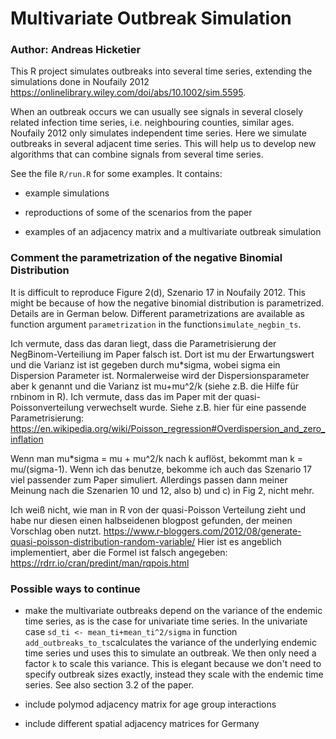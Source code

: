 # Multivariate Outbreak Simulation

### Author: Andreas Hicketier

This R project simulates outbreaks into several time series, extending the simulations done in Noufaily 2012 <https://onlinelibrary.wiley.com/doi/abs/10.1002/sim.5595>.

When an outbreak occurs we can usually see signals in several closely related infection time series, i.e. neighbouring counties, similar ages. Noufaily 2012 only simulates independent time series. Here we simulate outbreaks in several adjacent time series. This will help us to develop new algorithms that can combine signals from several time series.

See the file `R/run.R` for some examples. It contains:

-   example simulations

-   reproductions of some of the scenarios from the paper

-   examples of an adjacency matrix and a multivariate outbreak simulation

### Comment the parametrization of the negative Binomial Distribution

It is difficult to reproduce Figure 2(d), Szenario 17 in Noufaily 2012. This might be because of how the negative binomial distribution is parametrized. Details are in German below. Different parametrizations are available as function argument `parametrization` in the function`simulate_negbin_ts`.

Ich vermute, dass das daran liegt, dass die Parametrisierung der NegBinom-Verteiliung im Paper falsch ist. Dort ist mu der Erwartungswert und die Varianz ist ist gegeben durch mu\*sigma, wobei sigma ein Dispersion Parameter ist. Normalerweise wird der Dispersionsparameter aber k genannt und die Varianz ist mu+mu^2/k (siehe z.B. die Hilfe für rnbinom in R). Ich vermute, dass das im Paper mit der quasi-Poissonverteilung verwechselt wurde. Siehe z.B. hier für eine passende Parametrisierung: <https://en.wikipedia.org/wiki/Poisson_regression#Overdispersion_and_zero_inflation>

Wenn man mu\*sigma = mu + mu^2/k nach k auflöst, bekommt man k = mu/(sigma-1). Wenn ich das benutze, bekomme ich auch das Szenario 17 viel passender zum Paper simuliert. Allerdings passen dann meiner Meinung nach die Szenarien 10 und 12, also b) und c) in Fig 2, nicht mehr.

Ich weiß nicht, wie man in R von der quasi-Poisson Verteilung zieht und habe nur diesen einen halbseidenen blogpost gefunden, der meinen Vorschlag oben nutzt. <https://www.r-bloggers.com/2012/08/generate-quasi-poisson-distribution-random-variable/> Hier ist es angeblich implementiert, aber die Formel ist falsch angegeben: <https://rdrr.io/cran/predint/man/rqpois.html>

### Possible ways to continue

-   make the multivariate outbreaks depend on the variance of the endemic time series, as is the case for univariate time series. In the univariate case `sd_ti <- mean_ti+mean_ti^2/sigma` in function `add_outbreaks_to_ts`calculates the variance of the underlying endemic time series und uses this to simulate an outbreak. We then only need a factor `k` to scale this variance. This is elegant because we don't need to specify outbreak sizes exactly, instead they scale with the endemic time series. See also section 3.2 of the paper.

-   include polymod adjacency matrix for age group interactions

-   include different spatial adjacency matrices for Germany
